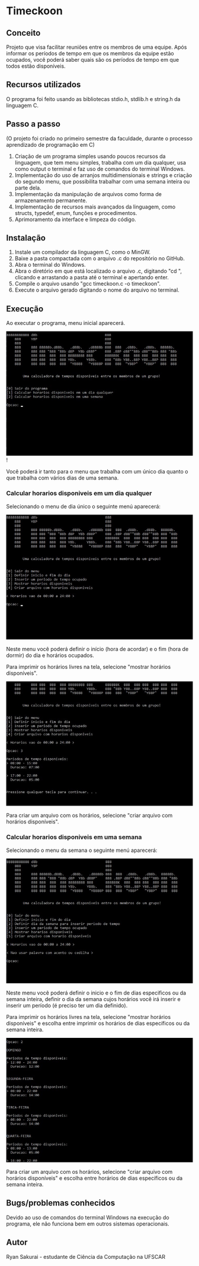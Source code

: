 # Timeckoon

## Conceito
Projeto que visa facilitar reuniões entre os membros de uma equipe. Após informar os períodos de tempo em que os membros da equipe estão ocupados, você poderá saber quais são os períodos de tempo em que todos estão disponíveis.

## Recursos utilizados
O programa foi feito usando as bibliotecas stdio.h, stdlib.h e string.h da linguagem C.

## Passo a passo
(O projeto foi criado no primeiro semestre da faculdade, durante o processo aprendizado de programação em C)
1. Criação de um programa simples usando poucos recursos da linguagem, que tem menu simples, trabalha com um dia qualquer, usa como output o terminal e faz uso de comandos do terminal Windows.
2. Implementação do uso de arranjos multidimensionais e strings e criação do segundo menu, que possibilita trabalhar com uma semana inteira ou parte dela.
3. Implementação da manipulação de arquivos como forma de armazenamento permanente.
4. Implementação de recursos mais avançados da linguagem, como structs, typedef, enum, funções e procedimentos.
5. Aprimoramento da interface e limpeza do código.

## Instalação
1. Instale um compilador da linguagem C, como o MinGW.
2. Baixe a pasta compactada com o arquivo .c do repositório no GitHub.
3. Abra o terminal do Windows.
4. Abra o diretório em que está localizado o arquivo .c, digitando "cd ", clicando e arrastando a pasta até o terminal e apertando enter.
5. Compile o arquivo usando "gcc timeckoon.c -o timeckoon".
6. Execute o arquivo gerado digitando o nome do arquivo no terminal.

## Execução
Ao executar o programa, menu inicial aparecerá.

![imagem](https://github.com/kkurasai/timeckoon/blob/main/imagem01.jpg)!

Você poderá ir tanto para o menu que trabalha com um único dia quanto o que trabalha com vários dias de uma semana.

### Calcular horarios disponiveis em um dia qualquer
Selecionando o menu de dia único o seguinte menú aparecerá:

![imagem](https://github.com/kkurasai/timeckoon/blob/main/imagem02.jpg)

Neste menu você poderá definir o início (hora de acordar) e o fim (hora de dormir) do dia e horários ocupados.

Para imprimir os horários livres na tela, selecione "mostrar horários disponíveis".

![imagem](https://github.com/kkurasai/timeckoon/blob/main/imagem03.jpg)

Para criar um arquivo com os horários, selecione "criar arquivo com horários disponíveis".

### Calcular horarios disponiveis em uma semana
Selecionando o menu da semana o seguinte menú aparecerá:

![imagem](https://github.com/kkurasai/timeckoon/blob/main/imagem04.jpg)

Neste menu você poderá definir o inicio e o fim de dias especificos ou da semana inteira, definir o dia da semana cujos horários você irá inserir e inserir um período (é preciso ter um dia definido).

Para imprimir os horários livres na tela, selecione "mostrar horários disponíveis" e escolha entre imprimir os horários de dias específicos ou da semana inteira.

![imagem](https://github.com/kkurasai/timeckoon/blob/main/imagem05.jpg)

Para criar um arquivo com os horários, selecione "criar arquivo com horários disponíveis" e escolha entre horários de dias específicos ou da semana inteira.

## Bugs/problemas conhecidos
Devido ao uso de comandos do terminal Windows na execução do programa, ele não funciona bem em outros sistemas operacionais.

## Autor
Ryan Sakurai - estudante de Ciência da Computação na UFSCAR
